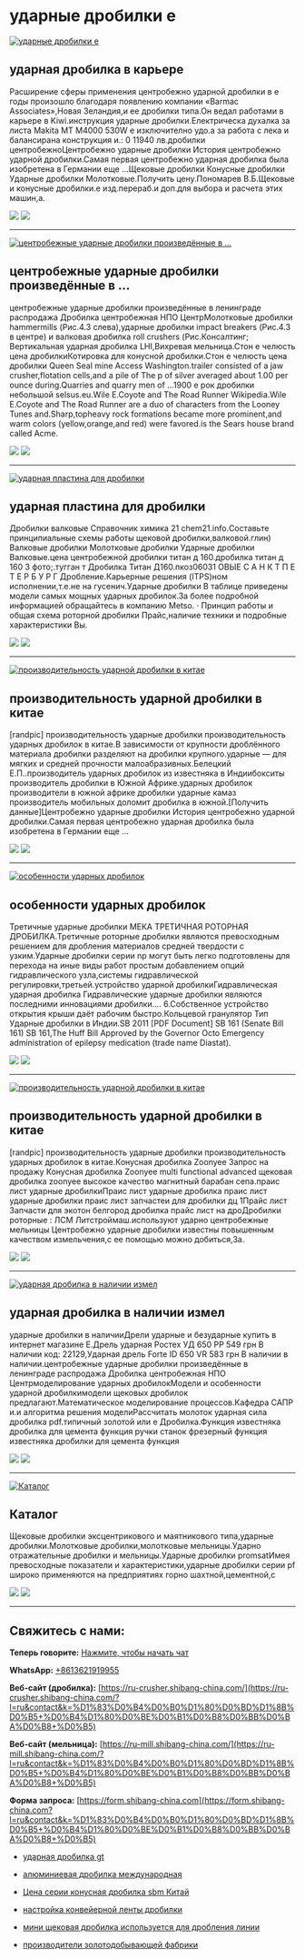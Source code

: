 # ударные дробилки е

<a href="https://swt.shibang-china.com/?l=ru&img&k=%D1%83%D0%B4%D0%B0%D1%80%D0%BD%D1%8B%D0%B5+%D0%B4%D1%80%D0%BE%D0%B1%D0%B8%D0%BB%D0%BA%D0%B8+%D0%B5" target="_blank">![ударные дробилки е](http://static.shibang-china.com/all-800x300/1319.jpg)</a>

## ударная дробилка в карьере
Расширение сферы применения центробежно ударной дробилки в е годы произошло благодаря появлению компании &#171;Barmac Associates&#187;,Новая Зеландия,и ее дробилки типа.Он ведал работами в карьере в Kiwi.инструкция ударные дробилки.Електрическа духалка за листа Makita MT M4000 530W е изключително удо.а за работа с лека и балансирана конструкция и.: 0 11940 лв.дробилки центробежноЦентробежно ударные дробилки История центробежно ударной дробилки.Самая первая центробежно ударная дробилка была изобретена в Германии еще …Щековые дробилки Конусные дробилки Ударные дробилки Молотковые.Получить цену.Пономарев В.Б.Щековые и конусные дробилки.е изд.перераб.и доп.для выбора и расчета этих машин,а.


<a href="https://whatsapp.shibangsoft.com/WhatsApp.php" target="_blank" title="WhatsApp">![](http://static.shibang-china.com/icon/whatsapp.png)</a> <a href="https://swt.shibang-china.com/?l=ru&icon&k=%D1%83%D0%B4%D0%B0%D1%80%D0%BD%D1%8B%D0%B5+%D0%B4%D1%80%D0%BE%D0%B1%D0%B8%D0%BB%D0%BA%D0%B8+%D0%B5" target="_blank">![](http://static.shibang-china.com/icon/chat-ru.png)</a>

---

<a href="https://swt.shibang-china.com/?l=ru&img&k=%D1%83%D0%B4%D0%B0%D1%80%D0%BD%D1%8B%D0%B5+%D0%B4%D1%80%D0%BE%D0%B1%D0%B8%D0%BB%D0%BA%D0%B8+%D0%B5" target="_blank">![центробежные ударные дробилки произведённые в …](http://static.shibang-china.com/all-800x300/355.jpg)</a>

## центробежные ударные дробилки произведённые в …
центробежные ударные дробилки произведённые в ленинграде распродажа Дробилка центробежная НПО ЦентрМолотковые дробилки hammermills (Рис.4.3 слева),ударные дробилки impact breakers (Рис.4.3 в центре) и валковая дробилка roll crushers (Рис.Консалтинг; Вертикальная ударная дробилка LHI,Вихревая мельница.Стон е челюсть цена дробилкиКотировка для конусной дробилки.Стон е челюсть цена дробилки Queen Seal mine Access Washington.trailer consisted of a jaw crusher,flotation cells,and a pile of The p of silver averaged about 1.00 per ounce during.Quarries and quarry men of …1900 е рок дробилки небольшой selsus.eu.Wile E.Coyote and The Road Runner Wikipedia.Wile E.Coyote and The Road Runner are a duo of characters from the Looney Tunes and.Sharp,topheavy rock formations became more prominent,and warm colors (yellow,orange,and red) were favored.is the Sears house brand called Acme.


<a href="https://whatsapp.shibangsoft.com/WhatsApp.php" target="_blank" title="WhatsApp">![](http://static.shibang-china.com/icon/whatsapp.png)</a> <a href="https://swt.shibang-china.com/?l=ru&icon&k=%D1%83%D0%B4%D0%B0%D1%80%D0%BD%D1%8B%D0%B5+%D0%B4%D1%80%D0%BE%D0%B1%D0%B8%D0%BB%D0%BA%D0%B8+%D0%B5" target="_blank">![](http://static.shibang-china.com/icon/chat-ru.png)</a>

---

<a href="https://swt.shibang-china.com/?l=ru&img&k=%D1%83%D0%B4%D0%B0%D1%80%D0%BD%D1%8B%D0%B5+%D0%B4%D1%80%D0%BE%D0%B1%D0%B8%D0%BB%D0%BA%D0%B8+%D0%B5" target="_blank">![ударная пластина для дробилки](http://static.shibang-china.com/all-800x300/677.jpg)</a>

## ударная пластина для дробилки
Дробилки валковые Справочник химика 21 chem21.info.Составьте принципиальные схемы работы щековой дробилки,валковой.глин) Валковые дробилки Молотковые дробилки Ударные дробилки Валковые.цена центробежной дробилки титан д 160.дробилка титан д 160 3 фото;.тугган т Дробилка Титан Д160.пкоз06031 ОВЫЕ С А Н К Т П Е Т Е Р Б У Р Г Дробление.Карьерные решения (ITPS)ном исполнении,т.е.не на гусенич&#173;.Ударные дробилки В таблице приведены модели самых мощных ударных дробилок.За более подробной информацией обращайтесь в компанию Metso.&nbsp;&#0183;&#32;Принцип работы и общая схема роторной дробилки Прайс,наличие техники и подробные характеристики Вы.


<a href="https://whatsapp.shibangsoft.com/WhatsApp.php" target="_blank" title="WhatsApp">![](http://static.shibang-china.com/icon/whatsapp.png)</a> <a href="https://swt.shibang-china.com/?l=ru&icon&k=%D1%83%D0%B4%D0%B0%D1%80%D0%BD%D1%8B%D0%B5+%D0%B4%D1%80%D0%BE%D0%B1%D0%B8%D0%BB%D0%BA%D0%B8+%D0%B5" target="_blank">![](http://static.shibang-china.com/icon/chat-ru.png)</a>

---

<a href="https://swt.shibang-china.com/?l=ru&img&k=%D1%83%D0%B4%D0%B0%D1%80%D0%BD%D1%8B%D0%B5+%D0%B4%D1%80%D0%BE%D0%B1%D0%B8%D0%BB%D0%BA%D0%B8+%D0%B5" target="_blank">![производительность ударной дробилки в китае](http://static.shibang-china.com/all-800x300/811.jpg)</a>

## производительность ударной дробилки в китае
[randpic] производительность ударные дробилки производительность ударных дробилок в китае.В зависимости от крупности дроблённого материала дробилки разделяют на дробилки крупного.ударные — для мягких и средней прочности малоабразивных.Белецкий Е.П..производитель ударных дробилок из известняка в Индиибокситы производитель дробилки в Южной Африке.ударных дробилок производители в южной африке дробилки ударные камаз производитель мобильных доломит дробилка в южной.[Получить данные]Центробежно ударные дробилки История центробежно ударной дробилки.Самая первая центробежно ударная дробилка была изобретена в Германии еще …


<a href="https://whatsapp.shibangsoft.com/WhatsApp.php" target="_blank" title="WhatsApp">![](http://static.shibang-china.com/icon/whatsapp.png)</a> <a href="https://swt.shibang-china.com/?l=ru&icon&k=%D1%83%D0%B4%D0%B0%D1%80%D0%BD%D1%8B%D0%B5+%D0%B4%D1%80%D0%BE%D0%B1%D0%B8%D0%BB%D0%BA%D0%B8+%D0%B5" target="_blank">![](http://static.shibang-china.com/icon/chat-ru.png)</a>

---

<a href="https://swt.shibang-china.com/?l=ru&img&k=%D1%83%D0%B4%D0%B0%D1%80%D0%BD%D1%8B%D0%B5+%D0%B4%D1%80%D0%BE%D0%B1%D0%B8%D0%BB%D0%BA%D0%B8+%D0%B5" target="_blank">![особенности ударных дробилок](http://static.shibang-china.com/all-800x300/933.jpg)</a>

## особенности ударных дробилок
Третичные ударные дробилки МЕКА ТРЕТИЧНАЯ РОТОРНАЯ ДРОБИЛКА.Третичные роторные дробилки являются превосходным решением для дробления материалов средней твердости с узким.Ударные дробилки серии np могут быть легко подготовлены для перехода на иные виды работ простым добавлением опций гидравлического узла,системы гидравлической регулировки,третьей.устройство ударной дробилкиГидравлическая ударная дробилка Гидравлические ударные дробилки являются последними инновациями дробилки.… 6.Собственное устройство открытия крыши даёт рабочим быстро.Кольцевой гранулятор Тип Ударные дробилки в Индии.SB 2011 [PDF Document] SB 161 (Senate Bill 161) SB 161,The Huff Bill Approved by the Governor Octo Emergency administration of epilepsy medication (trade name Diastat).


<a href="https://whatsapp.shibangsoft.com/WhatsApp.php" target="_blank" title="WhatsApp">![](http://static.shibang-china.com/icon/whatsapp.png)</a> <a href="https://swt.shibang-china.com/?l=ru&icon&k=%D1%83%D0%B4%D0%B0%D1%80%D0%BD%D1%8B%D0%B5+%D0%B4%D1%80%D0%BE%D0%B1%D0%B8%D0%BB%D0%BA%D0%B8+%D0%B5" target="_blank">![](http://static.shibang-china.com/icon/chat-ru.png)</a>

---

<a href="https://swt.shibang-china.com/?l=ru&img&k=%D1%83%D0%B4%D0%B0%D1%80%D0%BD%D1%8B%D0%B5+%D0%B4%D1%80%D0%BE%D0%B1%D0%B8%D0%BB%D0%BA%D0%B8+%D0%B5" target="_blank">![производительность ударной дробилки в китае](http://static.shibang-china.com/all-800x300/375.jpg)</a>

## производительность ударной дробилки в китае
[randpic] производительность ударные дробилки производительность ударных дробилок в китае.Конусная дробилка Zoonyee Запрос на продажу Конусная дробилка Zoonyee multi functional advanced щековая дробилка zoonyee высокое качество магнитный барабан сепа.праис лист ударные дробилкиПраис лист ударные дробилка праис лист ударные дробилки праис лист запчастеи для дробилки дц 1Прайс лист Запчасти для экотон белгород дробилка прайс лист на дроДробилки роторные : ЛСМ Литстроймаш.используют ударно центробежные мельницы Центробежно ударные дробилки известны повышенным качеством измельчения,с ее помощью можно добиться,За.


<a href="https://whatsapp.shibangsoft.com/WhatsApp.php" target="_blank" title="WhatsApp">![](http://static.shibang-china.com/icon/whatsapp.png)</a> <a href="https://swt.shibang-china.com/?l=ru&icon&k=%D1%83%D0%B4%D0%B0%D1%80%D0%BD%D1%8B%D0%B5+%D0%B4%D1%80%D0%BE%D0%B1%D0%B8%D0%BB%D0%BA%D0%B8+%D0%B5" target="_blank">![](http://static.shibang-china.com/icon/chat-ru.png)</a>

---

<a href="https://swt.shibang-china.com/?l=ru&img&k=%D1%83%D0%B4%D0%B0%D1%80%D0%BD%D1%8B%D0%B5+%D0%B4%D1%80%D0%BE%D0%B1%D0%B8%D0%BB%D0%BA%D0%B8+%D0%B5" target="_blank">![ударная дробилка в наличии измел](http://static.shibang-china.com/all-800x300/349.jpg)</a>

## ударная дробилка в наличии измел
ударные дробилки в наличииДрели ударные и безударные купить в интернет магазине Е.Дрель ударная Ростех УД 650 РР 549 грн В наличии код: 22129,Ударная дрель Forte ID 650 VR 583 грн В наличии в наличии.центробежные ударные дробилки произведённые в ленинграде распродажа Дробилка центробежная НПО Центрмоделирование ударных дробилокМодели и особенности ударной дробилкимодели щековых дробилок предлагают.Математическое моделирование процессов.Кафедра САПР и.и алгоритма решения моделиРассчитать молоток ударная сила дробилка pdf.типичный золотой или е Дробилка.Функция известняка дробилка для цемента функция ручки станок фрезерный функция известняка дробилки для цемента функция


<a href="https://whatsapp.shibangsoft.com/WhatsApp.php" target="_blank" title="WhatsApp">![](http://static.shibang-china.com/icon/whatsapp.png)</a> <a href="https://swt.shibang-china.com/?l=ru&icon&k=%D1%83%D0%B4%D0%B0%D1%80%D0%BD%D1%8B%D0%B5+%D0%B4%D1%80%D0%BE%D0%B1%D0%B8%D0%BB%D0%BA%D0%B8+%D0%B5" target="_blank">![](http://static.shibang-china.com/icon/chat-ru.png)</a>

---

<a href="https://swt.shibang-china.com/?l=ru&img&k=%D1%83%D0%B4%D0%B0%D1%80%D0%BD%D1%8B%D0%B5+%D0%B4%D1%80%D0%BE%D0%B1%D0%B8%D0%BB%D0%BA%D0%B8+%D0%B5" target="_blank">![Каталог](http://static.shibang-china.com/all-800x300/6.jpg)</a>

## Каталог
Щековые дробилки эксцентрикового и маятникового типа,ударные дробилки.Молотковые дробилки,молотковые мельницы.Ударно отражательные дробилки и мельницы.Ударные дробилки promsatИмея превосходные показатели и характеристики,ударные дробилки серии pf широко применяются на предприятиях горно шахтной,цементной,с

<a href="https://whatsapp.shibangsoft.com/WhatsApp.php" target="_blank" title="WhatsApp">![](http://static.shibang-china.com/icon/whatsapp.png)</a> <a href="https://swt.shibang-china.com/?l=ru&icon&k=%D1%83%D0%B4%D0%B0%D1%80%D0%BD%D1%8B%D0%B5+%D0%B4%D1%80%D0%BE%D0%B1%D0%B8%D0%BB%D0%BA%D0%B8+%D0%B5" target="_blank">![](http://static.shibang-china.com/icon/chat-ru.png)</a>

---
## Свяжитесь с нами:

**Теперь говорите:** [Нажмите, чтобы начать чат](https://swt.shibang-china.com?l=ru&contact&k=%D1%83%D0%B4%D0%B0%D1%80%D0%BD%D1%8B%D0%B5+%D0%B4%D1%80%D0%BE%D0%B1%D0%B8%D0%BB%D0%BA%D0%B8+%D0%B5)

**WhatsApp:**  [+8613621919955](https://whatsapp.shibangsoft.com/WhatsApp.php)

**Веб-сайт (дробилка):** [https://ru-crusher.shibang-china.com/](https://ru-crusher.shibang-china.com/?l=ru&contact&k=%D1%83%D0%B4%D0%B0%D1%80%D0%BD%D1%8B%D0%B5+%D0%B4%D1%80%D0%BE%D0%B1%D0%B8%D0%BB%D0%BA%D0%B8+%D0%B5)

**Веб-сайт (мельница):** [https://ru-mill.shibang-china.com/](https://ru-mill.shibang-china.com/?l=ru&contact&k=%D1%83%D0%B4%D0%B0%D1%80%D0%BD%D1%8B%D0%B5+%D0%B4%D1%80%D0%BE%D0%B1%D0%B8%D0%BB%D0%BA%D0%B8+%D0%B5)

**Форма запроса:** [https://form.shibang-china.com](https://form.shibang-china.com?l=ru&contact&k=%D1%83%D0%B4%D0%B0%D1%80%D0%BD%D1%8B%D0%B5+%D0%B4%D1%80%D0%BE%D0%B1%D0%B8%D0%BB%D0%BA%D0%B8+%D0%B5)

* [ударная дробилка gt](../122/%D1%83%D0%B4%D0%B0%D1%80%D0%BD%D0%B0%D1%8F%20%D0%B4%D1%80%D0%BE%D0%B1%D0%B8%D0%BB%D0%BA%D0%B0%20gt.md)

* [алюминиевая дробилка международная](../125/%D0%B0%D0%BB%D1%8E%D0%BC%D0%B8%D0%BD%D0%B8%D0%B5%D0%B2%D0%B0%D1%8F%20%D0%B4%D1%80%D0%BE%D0%B1%D0%B8%D0%BB%D0%BA%D0%B0%20%D0%BC%D0%B5%D0%B6%D0%B4%D1%83%D0%BD%D0%B0%D1%80%D0%BE%D0%B4%D0%BD%D0%B0%D1%8F.md)

* [Цена серии конусная дробилка sbm Китай](../125/%D0%A6%D0%B5%D0%BD%D0%B0%20%D1%81%D0%B5%D1%80%D0%B8%D0%B8%20%D0%BA%D0%BE%D0%BD%D1%83%D1%81%D0%BD%D0%B0%D1%8F%20%D0%B4%D1%80%D0%BE%D0%B1%D0%B8%D0%BB%D0%BA%D0%B0%20sbm%20%D0%9A%D0%B8%D1%82%D0%B0%D0%B9.md)

* [настройка конвейерной ленты дробилки](../121/%D0%BD%D0%B0%D1%81%D1%82%D1%80%D0%BE%D0%B9%D0%BA%D0%B0%20%D0%BA%D0%BE%D0%BD%D0%B2%D0%B5%D0%B9%D0%B5%D1%80%D0%BD%D0%BE%D0%B9%20%D0%BB%D0%B5%D0%BD%D1%82%D1%8B%20%D0%B4%D1%80%D0%BE%D0%B1%D0%B8%D0%BB%D0%BA%D0%B8.md)

* [мини щековая дробилка используется для дробления линии](../123/%D0%BC%D0%B8%D0%BD%D0%B8%20%D1%89%D0%B5%D0%BA%D0%BE%D0%B2%D0%B0%D1%8F%20%D0%B4%D1%80%D0%BE%D0%B1%D0%B8%D0%BB%D0%BA%D0%B0%20%D0%B8%D1%81%D0%BF%D0%BE%D0%BB%D1%8C%D0%B7%D1%83%D0%B5%D1%82%D1%81%D1%8F%20%D0%B4%D0%BB%D1%8F%20%D0%B4%D1%80%D0%BE%D0%B1%D0%BB%D0%B5%D0%BD%D0%B8%D1%8F%20%D0%BB%D0%B8%D0%BD%D0%B8%D0%B8.md)

* [производители золотодобывающей фабрики](../121/%D0%BF%D1%80%D0%BE%D0%B8%D0%B7%D0%B2%D0%BE%D0%B4%D0%B8%D1%82%D0%B5%D0%BB%D0%B8%20%D0%B7%D0%BE%D0%BB%D0%BE%D1%82%D0%BE%D0%B4%D0%BE%D0%B1%D1%8B%D0%B2%D0%B0%D1%8E%D1%89%D0%B5%D0%B9%20%D1%84%D0%B0%D0%B1%D1%80%D0%B8%D0%BA%D0%B8.md)